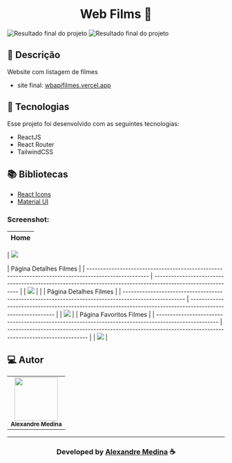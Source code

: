 <h1 align="center">
  Web Films 🎥
</h1>


![Resultado final do projeto](https://i.imgur.com/ru28BQf.gif)
![Resultado final do projeto](https://i.imgur.com/MTP8oV1.gif)
## 📝 Descrição

Website com listagem de filmes

- site final: [wbapifilmes.vercel.app](https://wbapifilmes.vercel.app/)

## 🚀 Tecnologias

Esse projeto foi desenvolvido com as seguintes tecnologias:

- ReactJS
- React Router
- TailwindCSS

## 📚 Bibliotecas

- [React Icons](https://react-icons.github.io/react-icons/)
- [Material UI](https://mui.com/)

### Screenshot:

| Home |
| ---- |

| <img src="https://i.imgur.com/CgRIBJf.png" />

| Página Detalhes Filmes                                                                               |
| ---------------------------------------------------------------------------------------------------- | ----------------------------------------------------------------------------------------------------------- |
| <img src="https://i.imgur.com/BikmMqj.png" />                                                        |                                                                                                             |
| Página Detalhes Filmes                                                                               |
| ---------------------------------------------------------------------------------------------------- | ----------------------------------------------------------------------------------------------------------- |
| <img src="https://i.imgur.com/wzyuCs6.png" />                                                        |
| Página Favoritos Filmes                                                                              |
| ---------------------------------------------------------------------------------------------------- | ----------------------------------------------------------------------------------------------------------- |
| <img src="https://i.imgur.com/omWpvbx.png" />                                                        |

## 💻 Autor<br>

<table>
  <tr>
    <td align="center">
      <a href="https://github.com/alemedinabjj">
        <img src="https://github.com/alemedinabjj.png" width="100px;" /><br>
        <sub>
          <b>Alexandre Medina</b>
        </sub>
      </a>
    </td>
  </tr>
</table>

---

  <h3 align="center"> Developed by <a href="https://www.linkedin.com/in/alexandre-medina-a9259a148/">Alexandre Medina</a> ☕</h3>
